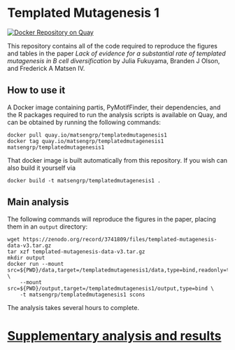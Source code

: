 # Templated Mutagenesis 1

[![Docker Repository on Quay](https://quay.io/repository/matsengrp/templatedmutagenesis1/status "Docker Repository on Quay")](https://quay.io/repository/matsengrp/templatedmutagenesis1)

This repository contains all of the code required to reproduce the figures and tables in the paper _Lack of evidence for a substantial rate of templated mutagenesis in B cell diversification_ by Julia Fukuyama, Branden J Olson, and Frederick A Matsen IV.


## How to use it

A Docker image containing partis, PyMotifFinder, their dependencies, and the R packages required to run the analysis scripts is available on Quay, and can be obtained by running the following commands:

    docker pull quay.io/matsengrp/templatedmutagenesis1
    docker tag quay.io/matsengrp/templatedmutagenesis1 matsengrp/templatedmutagenesis1

That docker image is built automatically from this repository.
If you wish can also build it yourself via

    docker build -t matsengrp/templatedmutagenesis1 .


## Main analysis

The following commands will reproduce the figures in the paper, placing them in an `output` directory:

    wget https://zenodo.org/record/3741809/files/templated-mutagenesis-data-v3.tar.gz
    tar xzf templated-mutagenesis-data-v3.tar.gz
    mkdir output
    docker run --mount src=${PWD}/data,target=/templatedmutagenesis1/data,type=bind,readonly=true \
        --mount src=${PWD}/output,target=/templatedmutagenesis1/output,type=bind \
        -t matsengrp/templatedmutagenesis1 scons

The analysis takes several hours to complete.

# [Supplementary analysis and results](docs/supplement.md)

